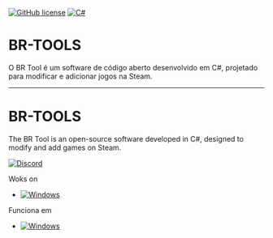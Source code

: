 [![GitHub license](https://img.shields.io/github/license/Naereen/StrapDown.js.svg)](https://github.com/CmlLib/CmlLib.Core/blob/master/LICENSE)
[![C#](https://custom-icon-badges.demolab.com/badge/C%23-%23239120.svg?logo=cshrp&logoColor=white)](#)

# BR-TOOLS  

O BR Tool é um software de código aberto desenvolvido em C#, projetado para modificar e adicionar jogos na Steam.  

---

# BR-TOOLS  

The BR Tool is an open-source software developed in C#, designed to modify and add games on Steam.




[![Discord](https://img.shields.io/badge/Discord-%235865F2.svg?&logo=discord&logoColor=white)](https://discord.gg/w62NZ8WVsP)







Woks on

- [![Windows](https://custom-icon-badges.demolab.com/badge/Windows-0078D6?logo=windows11&logoColor=white)](#)

Funciona em 

- [![Windows](https://custom-icon-badges.demolab.com/badge/Windows-0078D6?logo=windows11&logoColor=white)](#)
